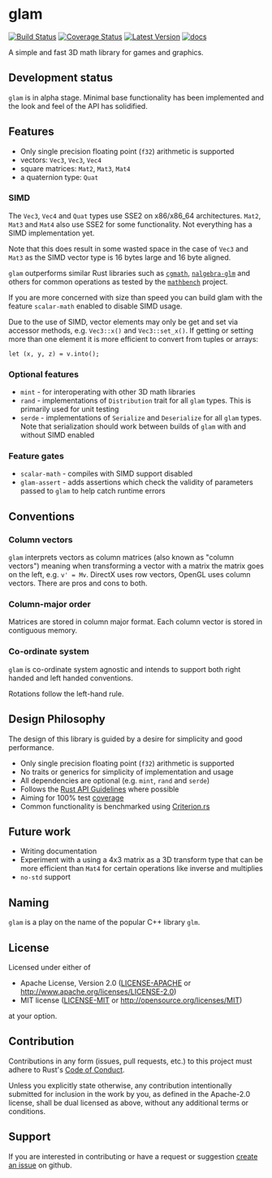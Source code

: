 # glam

[![Build Status]][travis-ci] [![Coverage Status]][coveralls.io]
[![Latest Version]][crates.io] [![docs]][docs.rs]

A simple and fast 3D math library for games and graphics.

## Development status

`glam` is in alpha stage. Minimal base functionality has been implemented
and the look and feel of the API has solidified.

## Features

* Only single precision floating point (`f32`) arithmetic is supported
* vectors: `Vec3`, `Vec3`, `Vec4`
* square matrices: `Mat2`, `Mat3`, `Mat4`
* a quaternion type: `Quat`

### SIMD

The `Vec3`, `Vec4` and `Quat` types use SSE2 on x86/x86_64 architectures.
`Mat2`, `Mat3` and `Mat4` also use SSE2 for some functionality. Not everything
has a SIMD implementation yet.

Note that this does result in some wasted space in the case of `Vec3` and `Mat3`
as the SIMD vector type is 16 bytes large and 16 byte aligned.

`glam` outperforms similar Rust libraries such as [`cgmath`][cgmath],
[`nalgebra-glm`][nalgebra-glm] and others for common operations as tested by the
[`mathbench`][mathbench] project.

If you are more concerned with size than speed you can build glam with the
feature `scalar-math` enabled to disable SIMD usage.

Due to the use of SIMD, vector elements may only be get and set via accessor
methods, e.g. `Vec3::x()` and `Vec3::set_x()`. If getting or setting more than
one element it is more efficient to convert from tuples or arrays:

```
let (x, y, z) = v.into();
```

### Optional features

* `mint` - for interoperating with other 3D math libraries
* `rand` - implementations of `Distribution` trait for all `glam` types. This
  is primarily used for unit testing
* `serde` - implementations of `Serialize` and `Deserialize` for all `glam`
  types. Note that serialization should work between builds of `glam` with and
  without SIMD enabled

### Feature gates

* `scalar-math` - compiles with SIMD support disabled
* `glam-assert` - adds assertions which check the validity of parameters passed to
  `glam` to help catch runtime errors

## Conventions

### Column vectors

`glam` interprets vectors as column matrices (also known as "column vectors")
meaning when transforming a vector with a matrix the matrix goes on the left,
e.g. `v' = Mv`.  DirectX uses row vectors, OpenGL uses column vectors. There
are pros and cons to both.

### Column-major order

Matrices are stored in column major format. Each column vector is stored in
contiguous memory.

### Co-ordinate system

`glam` is co-ordinate system agnostic and intends to support both right handed
and left handed conventions.

Rotations follow the left-hand rule.

## Design Philosophy

The design of this library is guided by a desire for simplicity and good
performance.

* Only single precision floating point (`f32`) arithmetic is supported
* No traits or generics for simplicity of implementation and usage
* All dependencies are optional (e.g. `mint`, `rand` and `serde`)
* Follows the [Rust API Guidelines] where possible
* Aiming for 100% test [coverage][coveralls.io]
* Common functionality is benchmarked using [Criterion.rs]

## Future work

* Writing documentation
* Experiment with a using a 4x3 matrix as a 3D transform type that can be more
  efficient than `Mat4` for certain operations like inverse and multiplies
* `no-std` support

## Naming

`glam` is a play on the name of the popular C++ library `glm`.

## License

Licensed under either of

* Apache License, Version 2.0 ([LICENSE-APACHE](LICENSE-APACHE)
  or http://www.apache.org/licenses/LICENSE-2.0)
* MIT license ([LICENSE-MIT](LICENSE-MIT)
  or http://opensource.org/licenses/MIT)

at your option.

## Contribution

Contributions in any form (issues, pull requests, etc.) to this project must
adhere to Rust's [Code of Conduct].

Unless you explicitly state otherwise, any contribution intentionally submitted
for inclusion in the work by you, as defined in the Apache-2.0 license, shall be
dual licensed as above, without any additional terms or conditions.

## Support
If you are interested in contributing or have a request or suggestion
[create an issue] on github.

[Build Status]: https://travis-ci.org/bitshifter/glam-rs.svg?branch=master
[travis-ci]: https://travis-ci.org/bitshifter/glam-rs
[Coverage Status]: https://coveralls.io/repos/github/bitshifter/glam-rs/badge.svg?branch=master
[coveralls.io]: https://coveralls.io/github/bitshifter/glam-rs?branch=master
[Code of Conduct]: https://www.rust-lang.org/en-US/conduct.html
[Latest Version]: https://img.shields.io/crates/v/glam.svg
[crates.io]: https://crates.io/crates/glam/
[docs]: https://docs.rs/glam/badge.svg
[docs.rs]: https://docs.rs/glam/
[Rust API Guidelines]: https://rust-lang-nursery.github.io/api-guidelines/
[Criterion.rs]: https://bheisler.github.io/criterion.rs/book/index.html
[cgmath]: https://github.com/rustgd/cgmath
[nalgebra-glm]: https://github.com/rustsim/nalgebra
[mathbench]: https://github.com/bitshifter/mathbench-rs
[create an issue]: https://github.com/bitshifter/glam-rs/issues
